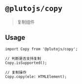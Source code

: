 # `@plutojs/copy`

> 复制组件

## Usage

```
import Copy from '@plutojs/copy';

// 判断是否支持复制
Copy.isSupported();

// 复制操作
Copy.copy(ele: HTMLElement);
```
